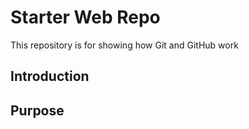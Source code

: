 # Starter Web Repo

This repository is for showing how Git and GitHub work

## Introduction

## Purpose

